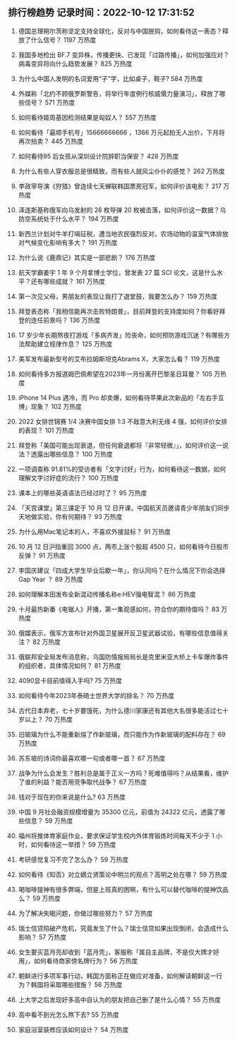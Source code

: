 
## 排行榜趋势 记录时间：2022-10-12 17:31:52
  
  1. 德国总理朔尔茨称坚定支持全球化，反对与中国脱钩，如何看待这一表态？释放了什么信号？ 1197 万热度
    
  2. 我国多地检出 BF.7 变异株，传播更快、已发现「过路传播」，如何加强应对？病毒变异将向什么趋势发展？ 825 万热度
    
  3. 为什么中国人发明的名词爱用“子”字，比如桌子，鞋子? 584 万热度
    
  4. 外媒称「北约不顾俄罗斯警告，将举行年度例行核威慑力量演习」，释放了哪些信号？ 571 万热度
    
  5. 如何看待姬周基因检测结果是匈奴人？ 557 万热度
    
  6. 如何看待「最顺手机号」15666666666 ，1366 万元起拍无人出价，下月将再次拍卖？ 445 万热度
    
  7. 如何看待95 后女孩从深圳设计院辞职当保安？ 428 万热度
    
  8. 为什么有些人穿衣服总是很精致，而有些人就风尘仆仆的感觉？ 262 万热度
    
  9. 李政宰导演《狩猎》曾连续七天蝉联韩国票房冠军，如何评价该电影？ 217 万热度
    
  10. 泽连斯基称俄军向乌发射的 28 枚导弹 20 枚被击落，如何评价这一数据？乌防空系统处于什么水平？ 194 万热度
    
  11. 新西兰计划对牛羊打嗝征税，遭当地农民强烈反对，农场动物的温室气体排放对气候变化影响有多大？ 191 万热度
    
  12. 为什么说《鹿鼎记》其实是一部悲剧？ 176 万热度
    
  13. 航天学霸姜宇 1 年 9 个月拿博士学位，曾发表 27 篇 SCI 论文，这是什么水平？还有哪些成就？ 161 万热度
    
  14. 第一次见父母，男朋友的表现让我打了退堂鼓，我要怎么办？ 159 万热度
    
  15. 拜登表态称「我相信能再次击败特朗普」，目前拜登的支持度如何？你看好拜登的连任前景吗？ 136 万热度
    
  16. 17 岁少年长期熬夜打游戏「多病齐发」险丧命，如何预防游戏沉迷？有哪些方法帮助建立规律作息？ 125 万热度
    
  17. 美军发布最新型号的艾布拉姆斯坦克Abrams X，大家怎么看？ 119 万热度
    
  18. 如何看待多方报道姆巴佩希望在2023年一月份离开巴黎圣日耳曼？ 105 万热度
    
  19. iPhone 14 Plus 遇冷，而 Pro 却卖爆，如何看待苹果此次新品的「左右手互博」现象？ 102 万热度
    
  20. 2022 女排世锦赛 1/4 决赛中国女排 1:3 不敌意大利无缘 4 强，如何评价女排的表现？ 101 万热度
    
  21. 拜登称「美国可能出现衰退，但任何衰退都将『非常轻微』」，如何评价这一说法？透露出哪些信息？ 100 万热度
    
  22. 一项调查称 91.81%的受访者有「文字讨好」行为，如何看待这一数据，如何理解文字讨好症的流行？ 100 万热度
    
  23. 课本上的哪些英语语法已经过时了？ 95 万热度
    
  24. 「天宫课堂」第三课定于 10 月 12 日开课，中国航天员邀请青少年朋友们同步天地做实验，你有何期待？ 93 万热度
    
  25. 为什么用Mac笔记本的人，不喜欢外接鼠标？ 91 万热度
    
  26. 10 月 12 日沪指重回 3000 点，两市上涨个股超 4500 只，如何看待今日股市反弹？ 91 万热度
    
  27. 李国庆建议「四成大学生毕业后歇一年」，你认同吗？在什么情况下你会选择 Gap Year ？ 89 万热度
    
  28. 如何理解本田发布全新混动传播名称e:HEV强电智混？ 86 万热度
    
  29. 十月最热新番《电锯人》开播，第一集观感如何，符合你的期待值吗？ 83 万热度
    
  30. 俄媒表示，俄军方宣布针对外国卫星展开反卫星武器试验，有哪些信息值得关注？ 82 万热度
    
  31. 俄联邦安全局发布消息称，乌国防情报局局长是克里米亚大桥上卡车爆炸事件的组织者，具体情况如何？ 81 万热度
    
  32. 4090显卡目前值得入手吗? 75 万热度
    
  33. 如何看待今年2023年泰晤士世界大学的排名？ 70 万热度
    
  34. 古代日本弃老，七十岁要饿死，为什么德川家康还有其他大名很多能活过七十岁以上？ 70 万热度
    
  35. 旧玻璃为什么不能重新熔了作新玻璃，而只能作为作新玻璃的配料存在？ 69 万热度
    
  36. 苏东坡的诗词你最喜欢哪一句或者哪一首？ 67 万热度
    
  37. 战争为什么会发生？胜利总是属于正义一方吗？死难值得吗？从结果看，维护了谁的利益？能否用竞争取代战争？ 67 万热度
    
  38. 钱对于现在的你来说是什么? 63 万热度
    
  39. 中国 9 月社会融资规模增量为 35300 亿元，前值为 24322 亿元，透露了哪些信息？ 59 万热度
    
  40. 福州将推体育家庭作业，要求保证学生校内外体育锻炼时间每天不少于 1 小时，如何看待这一举措？ 59 万热度
    
  41. 考研感觉复习不完了怎么办？ 59 万热度
    
  42. 如何看待《知否》对立嫡立贤策论中明兰的观点？高明之处在哪？ 59 万热度
    
  43. 喝咖啡提神有很多弊端，但是上班真的困啊，有什么可以替代咖啡的提神饮品么？ 59 万热度
    
  44. 为了解决失眠问题，你做过哪些努力？ 57 万热度
    
  45. 瑞士信贷陷破产危机，究竟发生了什么？瑞士信贷如果出现倒闭，会造成什么影响？ 57 万热度
    
  46. 女生要买蓝月亮却收到「蓝月壳」，客服称「属自主品牌，不是仅大牌才好用」，如何看待商家傍名牌行为？ 56 万热度
    
  47. 朝鲜进行多项军事行动，韩国方面称正在做应对准备，如何解读朝鲜这一行为？韩国将采取哪些措施？ 56 万热度
    
  48. 上大学之后发现好多高中自认为的朋友把自己删了是什么心情？ 55 万热度
    
  49. 高中看不到光怎么熬下去? 55 万热度
    
  50. 家庭浴室装修应该如何设计？ 54 万热度
    